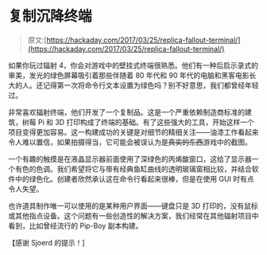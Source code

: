 # 复制沉降终端

> 原文:[https://hackaday.com/2017/03/25/replica-fallout-terminal/](https://hackaday.com/2017/03/25/replica-fallout-terminal/)

如果你玩过辐射 4，你会对游戏中的壁挂式终端很熟悉。他们有一种后启示录式的审美，发光的绿色屏幕吸引着那些伴随着 80 年代和 90 年代的电脑和黑客电影长大的人。还记得第一次将命令行文本设置为绿色吗？别不好意思，我们都曾经年轻过。

非常喜欢辐射终端，他们开发了一个复制品。这是一个严重依赖制造商标准的建筑，树莓 Pi 和 3D 打印构成了终端的基础。有了这些强大的工具，开始这样一个项目变得更加容易。这一构建成功的关键是对细节的精细关注——油漆工作看起来令人难以置信，如果拍摄得当，它可能会被误认为是~~真实的东西~~游戏中的截图。

一个有趣的触摸是在液晶显示器前面使用了深绿色的丙烯酸窗口，这给了显示器一个有色的色调。我们希望将它与带有经典鱼缸曲线的透明玻璃窗相比较，并结合软件中的绿色化。创建者欣然承认这在命令行看起来很棒，但是在使用 GUI 时有点令人失望。

也许道具制作唯一可以使用的是某种用户界面——键盘只是 3D 打印的，没有鼠标或其他指点设备。这个问题有一些创造性的解决方案，我们经常在其他辐射项目中看到，比如曾经流行的 Pip-Boy 副本构建。

【感谢 Sjoerd 的提示！]